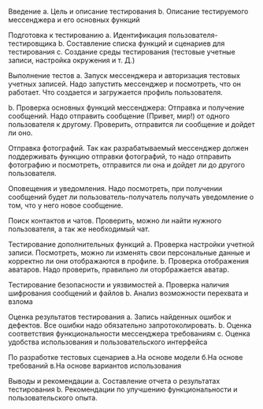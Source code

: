 Введение
a. Цель и описание тестирования
b. Описание тестируемого мессенджера и его основных функций

Подготовка к тестированию
a. Идентификация пользователя-тестировщика
b. Составление списка функций и сценариев для тестирования
c. Создание среды тестирования (тестовые учетные записи, настройка окружения и т. Д.)

Выполнение тестов
a. Запуск мессенджера и авторизация тестовых учетных записей. Надо запустить мессенджер и посмотреть, что он работает. Что создается и загружается профиль пользователя.

b. Проверка основных функций мессенджера:
Отправка и получение сообщений. Надо отправить сообщение (Привет, мир!) от одного пользователя к другому. Проверить, отправится ли сообщение и дойдет ли оно. 

Отправка фотографий. Так как разрабатываемый мессенджер должен поддерживать функцию отправки фотографий, то надо отправить фотографию и посмотреть, отправится ли она и дойдет ли до другого пользователя. 

Оповещения и уведомления. Надо посмотреть, при получении сообщений будет ли пользователь-получатель получать уведомление о том, что у него новое сообщение. 

Поиск контактов и чатов. Проверить, можно ли найти нужного пользователя, а так же необходимый чат.

Тестирование дополнительных функций
a. Проверка настройки учетной записи. Посмотреть, можно ли изменять свои персональные данные и корректно ли они отображаются в профиле. 
b. Проверка отображения аватаров. Надо проверить, правильно ли оторбражается аватар.

Тестирование безопасности и уязвимостей
a. Проверка наличия шифрования сообщений и файлов
b. Анализ возможности перехвата и взлома

Оценка результатов тестирования
a. Запись найденных ошибок и дефектов. Все ошибки надо обязательно запротоколировать.
b. Оценка соответствия функциональности мессенджера требованиям
c. Оценка удобства использования и пользовательского интерфейса

По разработке тестовых сценариев
а.На основе модели
б.На основе требований
в.На основе вариантов использования

Выводы и рекомендации
a. Составление отчета о результатах тестирования
b. Рекомендации по улучшению функциональности и пользовательского опыта.